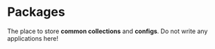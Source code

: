 # Packages

The place to store **common collections** and **configs**. Do not write any applications here!
